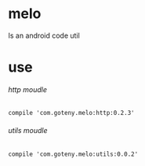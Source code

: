 # melo
Is an android code util

# use

###### http moudle
	compile 'com.goteny.melo:http:0.2.3'
	
###### utils moudle
    compile 'com.goteny.melo:utils:0.0.2'